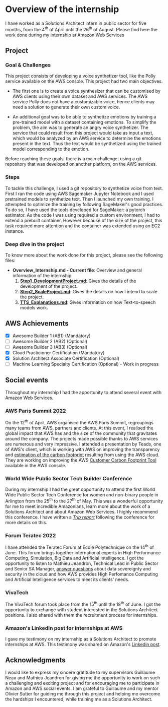 # Overview of the internship
I have worked as a Solutions Architect intern in public sector for five months, from the 4<sup>th</sup> of April until the 26<sup>th</sup> of August. Please find here the work done during my internship at Amazon Web Services
## Project
### Goal & Challenges
This project consists of developing a voice synthetizer tool, like the Polly service available on the AWS console. 
This project had two main objectives. 
- The first one is to create a voice synthesizer that can be customised by AWS clients using their own dataset and AWS services. The AWS service Polly does not have a customizable voice, hence clients may need a solution to generate their own custom voice. 

- An additional goal was to be able to synthetize emotions by training a pre-trained model with a dataset containing emotions. To simplify the problem, the aim was to generate an angry voice synthetizer. The service that could result from this project would take as input a text, which would ba analyzed by an AWS service to determine the emotions present in the text. Thus the text would be synthetized using the trained model corresponding to the emotion. 

Before reaching these goals, there is a main challenge: using a git repository that was developed on another platform, on the AWS services.

### Steps
To tackle this challenge, I used a git repository to synthetize voice from text. First I ran the code using AWS Sagemaker Jupyter Notebook and I used pretrained models to synthetize text. Then I launched my own training. I attempted to optimize the training by following SageMaker's good practices. To do so, I have used the tools developed for SageMaker: a pytorch estimator. As the code I was using required a custom environment, I had to extend a prebuilt container. However because of the size of the project, this task required more attention and the container was extended using an EC2 instance. 

### Deep dive in the project

To know more about the work done for this project, please see the following files: 

- **Overview_Internship.md - Current file**: Overview and general information of the internship
    1. [**Step1_DevelopmentProject.md**](./files/Step1_DevelopmentProject.md): Gives the details of the development of the project.
    2. [**Step2_ScaleProject.md**](./files/Step2_ScaleProject.md): Gives the details on how I intend to scale the project.
    3. [**TTS_Explanations.md**](./files/TTS_Explanations.md): Gives information on how Text-to-speech models work.


## AWS Achievements
- [x] Awesome Builder 1 (AB1) (Mandatory)
- [ ] Awesome Builder 2 (AB2) (Optional)
- [ ] Awesome Builder 3 (AB3) (Optional)
- [x] Cloud Practicioner Certification (Mandatory)
- [x] Solution Architect Associate Certification (Optional)
- [ ] Machine Learning Specialty Certification (Optional) - Work in progress

## Social events
Throughout my internship I had the apportunity to attend several event with Amazon Web Services. 

### AWS Paris Summit 2022
On the 12<sup>th</sup> of April, AWS organised the AWS Paris Summit, regroupings many teams from AWS, partners anc clients. At this event, I realised the global impact that AWS has and the size of the community that gravitates around the company. The projects made possible thanks to AWS services are numerous and very impressive. I attended a presentation by Teads, one of AWS's client, which is working with AWS on improving the transparency and [estimation of the carbon footprint](https://engineering.teads.com/sustainability/carbon-footprint-estimator-for-aws-instances/
) resulting from using the AWS cloud. They are working on improving the AWS [Customer Carbon Footprint Tool](https://aws.amazon.com/fr/blogs/aws/new-customer-carbon-footprint-tool/) available in the AWS console.  

### World Wide Public Sector Tech Builder Conference
During my internship I had the great opportunity to attend the first World Wide Public Sector Tech Conference for women and non-binary people in Arlington from the 25<sup>th</sup> to the 27<sup>th</sup> of May. This was a wonderful opportunity for me to meet incredible Amazonians, learn more about the work of a Solutions Architect and about Amazon Web Services. I highly recommend this conference. I have written a [*Trip report*](./files/Washington_TripReport.pdf) following the conference for more details on this.

### Forum Teratec 2022
I have attended the Teratec Forum at Ecole Polytechnique on the 14<sup>th</sup> of June. This forum brings together international experts in High Performance Computing, Simulation, Big Data and Artificial Intelligence. I got the opportunity to listen to Mathieu Jeandron, Technical Lead in Public Sector and Senior SA Manager,  [answer questions](https://teratec.eu/forum/Table_Ronde_02.html) about data sovereignty and security in the cloud and how AWS provides High Perfomance Computing and Artificial Intelligence services to meet its clients' needs.

### VivaTech
The VivaTech forum took place from the 15<sup>th</sup> until the 18<sup>th</sup> of June. I got the opportunity to exchange with student interested in the Solutions Architect positions. I also shared with them the recruitment process for internships.

### Amazon's LinkedIn post for internships at AWS
I gave my testimony on my internship as a Solutions Architect to promote internships at AWS. This testimony was shared on Amazon's [Linkedin post](https://www.linkedin.com/posts/amazon_title-activity-6959810001741746176-WjPS/).

## Acknowledgments

I would like to express my sincere gratitude to my supervisors Guillaume Neau and Mathieu Jeandron for giving me the opportunity to work on such a challenging and exciting project and for encouraging me to participate in Amazon and AWS social events.
I am grateful to Guillaume and my mentor Olivier Sutter for guiding me through this project and helping me overcome the hardships I encountered, while training me as a Solutions Architect.